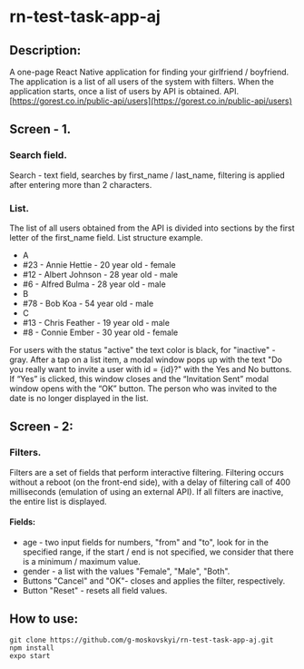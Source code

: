 # rn-test-task-app-aj
## Description:
 A one-page React Native application for finding your girlfriend / boyfriend.
The application is a list of all users of the system with filters.
When the application starts, once a list of users by API is obtained.
API.
[https://gorest.co.in/public-api/users](https://gorest.co.in/public-api/users)
## Screen - 1.
### Search field.
Search - text field, searches by first_name / last_name, filtering is applied after entering more than 2 characters.
### List.
The list of all users obtained from the API is divided into sections by the first letter of the first_name field.
List structure example.

+ A
+  #23 - Annie Hettie - 20 year old - female
+  #12 - Albert Johnson - 28 year old - male
+  #6 - Alfred Bulma - 28 year old - male
+ B
+  #78 - Bob Koa - 54 year old - male
+ C
+  #13 - Chris Feather - 19 year old - male
+  #8 - Connie Ember - 30 year old - female

For users with the status "active" the text color is black, for "inactive" - ​​gray.
After a tap on a list item, a modal window pops up with the text "Do you really want to invite a user with id = {id}?" with the Yes and No buttons.
If “Yes” is clicked, this window closes and the “Invitation Sent” modal window opens with the “OK” button.
The person who was invited to the date is no longer displayed in the list.

## Screen - 2:
### Filters.
Filters are a set of fields that perform interactive filtering. Filtering occurs without a reboot (on the front-end side), with a delay of filtering call of 400 milliseconds (emulation of using an external API). If all filters are inactive, the entire list is displayed.
#### Fields:
- age - two input fields for numbers, "from" and "to", look for in the specified range, if the start / end is not specified, we consider that there is a minimum / maximum value.
- gender - a list with the values "Female", "Male", "Both".
- Buttons "Cancel" and "OK"- closes and applies the filter, respectively.
- Button "Reset" - resets all field values.

## How to use:
```
git clone https://github.com/g-moskovskyi/rn-test-task-app-aj.git
npm install
expo start
```
